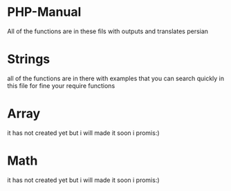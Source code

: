 # PHP-Manual
All of the functions are in these fils with outputs and translates persian

# Strings
all of the functions are in there with examples that you can search quickly in this file for fine your require functions

# Array
it has not created yet but i will made it soon
i promis:)

# Math
it has not created yet but i will made it soon
i promis:)

